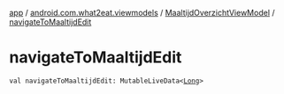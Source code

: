 [app](../../index.md) / [android.com.what2eat.viewmodels](../index.md) / [MaaltijdOverzichtViewModel](index.md) / [navigateToMaaltijdEdit](./navigate-to-maaltijd-edit.md)

# navigateToMaaltijdEdit

`val navigateToMaaltijdEdit: MutableLiveData<`[`Long`](https://kotlinlang.org/api/latest/jvm/stdlib/kotlin/-long/index.html)`>`